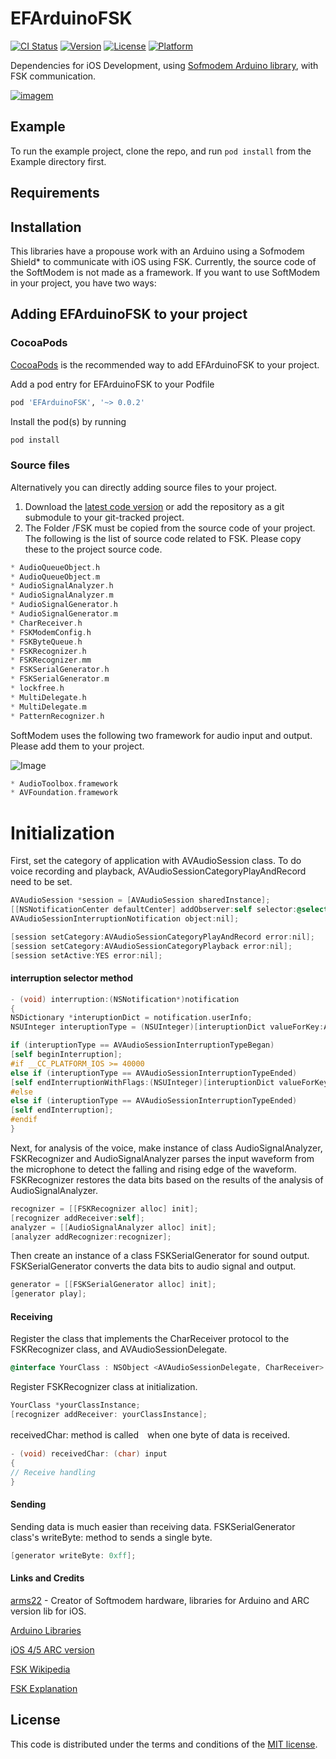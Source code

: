# EFArduinoFSK

[![CI Status](http://img.shields.io/travis/ezefranca/EFArduinoFSK.svg?style=flat)](https://travis-ci.org/ezefranca/EFArduinoFSK)
[![Version](https://img.shields.io/cocoapods/v/EFArduinoFSK.svg?style=flat)](http://cocoapods.org/pods/EFArduinoFSK)
[![License](https://img.shields.io/cocoapods/l/EFArduinoFSK.svg?style=flat)](http://cocoapods.org/pods/EFArduinoFSK)
[![Platform](https://img.shields.io/cocoapods/p/EFArduinoFSK.svg?style=flat)](http://cocoapods.org/pods/EFArduinoFSK)

Dependencies for iOS Development, using [Sofmodem Arduino library](https://code.google.com/p/arms22/downloads/detail?name=SoftModem-005.zip&can=2&q=), with FSK communication.

[![imagem](https://raw.githubusercontent.com/ezefranca/EFArduinoFSK/master/images/fsk.png)](http://ironbark.xtelco.com.au/subjects/DC/lectures/7/)

## Example

To run the example project, clone the repo, and run `pod install` from the Example directory first.

## Requirements

## Installation

This libraries have a propouse work with an Arduino using a Sofmodem Shield* to communicate with iOS using FSK. Currently, the source code of the SoftModem is not made as a framework. If you want to use SoftModem in your project, you have two ways:


## Adding EFArduinoFSK to your project

### CocoaPods

[CocoaPods](http://cocoapods.org) is the recommended way to add EFArduinoFSK to your project.

Add a pod entry for EFArduinoFSK to your Podfile 

```ruby
pod 'EFArduinoFSK', '~> 0.0.2'
```

Install the pod(s) by running 

```ruby
pod install
```

### Source files

Alternatively you can directly adding source files to your project.

1. Download the [latest code version](https://github.com/ezefranca/FSK-Arduino-iOS/archive/master.zip) or add the repository as a git submodule to your git-tracked project. 
2. The Folder /FSK must be copied from the source code of your project. The following is the list of source code related to FSK. Please copy these to the project source code.

```objectivec
* AudioQueueObject.h
* AudioQueueObject.m
* AudioSignalAnalyzer.h
* AudioSignalAnalyzer.m
* AudioSignalGenerator.h
* AudioSignalGenerator.m
* CharReceiver.h
* FSKModemConfig.h
* FSKByteQueue.h
* FSKRecognizer.h
* FSKRecognizer.mm
* FSKSerialGenerator.h
* FSKSerialGenerator.m
* lockfree.h
* MultiDelegate.h
* MultiDelegate.m
* PatternRecognizer.h
```

SoftModem uses the following two framework for audio input and output. Please add them to your project.

![Image](https://raw.githubusercontent.com/ezefranca/EFArduinoFSK/master/images/framework.png)

```objectivec
* AudioToolbox.framework
* AVFoundation.framework
```


Initialization
=====

First, set the category of application with AVAudioSession class. To do voice recording and playback, AVAudioSessionCategoryPlayAndRecord need to be set.

```objectivec
AVAudioSession *session = [AVAudioSession sharedInstance];   
[[NSNotificationCenter defaultCenter] addObserver:self selector:@selector(interruption:) name:
AVAudioSessionInterruptionNotification object:nil];

[session setCategory:AVAudioSessionCategoryPlayAndRecord error:nil];
[session setCategory:AVAudioSessionCategoryPlayback error:nil];
[session setActive:YES error:nil];
```

#### interruption selector method

```objectivec
- (void) interruption:(NSNotification*)notification
{
NSDictionary *interuptionDict = notification.userInfo;
NSUInteger interuptionType = (NSUInteger)[interuptionDict valueForKey:AVAudioSessionInterruptionTypeKey];

if (interuptionType == AVAudioSessionInterruptionTypeBegan)
[self beginInterruption];
#if __CC_PLATFORM_IOS >= 40000
else if (interuptionType == AVAudioSessionInterruptionTypeEnded)
[self endInterruptionWithFlags:(NSUInteger)[interuptionDict valueForKey:AVAudioSessionInterruptionOptionKey]];
#else
else if (interuptionType == AVAudioSessionInterruptionTypeEnded)
[self endInterruption];
#endif
}
```

Next, for analysis of the voice, make instance of class AudioSignalAnalyzer, FSKRecognizer and AudioSignalAnalyzer parses the input waveform from the microphone to detect the falling and rising edge of the waveform. FSKRecognizer restores the data bits based on the results of the analysis of AudioSignalAnalyzer.

```objectivec
recognizer = [[FSKRecognizer alloc] init];     
[recognizer addReceiver:self];
analyzer = [[AudioSignalAnalyzer alloc] init]; 
[analyzer addRecognizer:recognizer];
```

Then create an instance of a class FSKSerialGenerator for sound output. FSKSerialGenerator converts the data bits to audio signal and output.

```objectivec
generator = [[FSKSerialGenerator alloc] init]; 
[generator play];
```
#### Receiving

Register the class that implements the CharReceiver protocol to the FSKRecognizer class, and AVAudioSessionDelegate.

```objectivec
@interface YourClass : NSObject <AVAudioSessionDelegate, CharReceiver>
```
Register FSKRecognizer class at initialization.

```objectivec
YourClass *yourClassInstance;
[recognizer addReceiver: yourClassInstance];
```
receivedChar: method is called　when one byte of data is received.

```objectivec
- (void) receivedChar: (char) input
{
// Receive handling
}
```
#### Sending

Sending data is much easier than receiving data. FSKSerialGenerator class's writeByte: method to sends a single byte.

```objectivec
[generator writeByte: 0xff];
```

#### Links and Credits

[arms22](http://arms22.blog91.fc2.com/) - Creator of Softmodem hardware, libraries for Arduino and ARC version lib for iOS.

[Arduino Libraries](https://code.google.com/p/arms22/downloads/detail?name=SoftModem-005.zip&can=2&q=)

[iOS 4/5 ARC version](https://github.com/9labco/IR-Remote)

[FSK Wikipedia](http://en.wikipedia.org/wiki/Frequency-shift_keying)

[FSK Explanation](http://ironbark.xtelco.com.au/subjects/DC/lectures/7/)


## License

This code is distributed under the terms and conditions of the [MIT license](LICENSE). 


